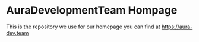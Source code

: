 # AuraDevelopmentTeam Hompage

This is the repository we use for our homepage you can find at https://aura-dev.team
